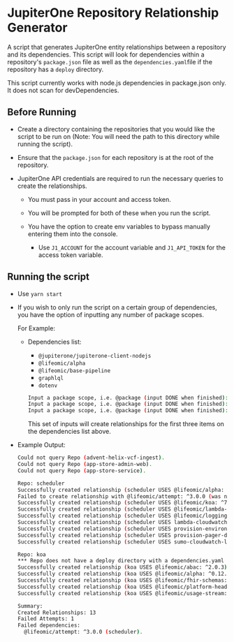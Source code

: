 # JupiterOne Repository Relationship Generator

A script that generates JupiterOne entity relationships between a repository and
its dependencies. This script will look for dependencies within a repository's
`package.json` file as well as the `dependencies.yaml`file if the repository has
a `deploy` directory.

This script currently works with node.js dependencies in package.json only. It
does not scan for devDependencies.

## Before Running

- Create a directory containing the repositories that you would like the script
  to be run on (Note: You will need the path to this directory while running the
  script).

- Ensure that the `package.json` for each repository is at the root of the
  repository.

- JupiterOne API credentials are required to run the necessary queries to create
  the relationships.

  - You must pass in your account and access token.
  - You will be prompted for both of these when you run the script.
  - You have the option to create env variables to bypass manually entering them
    into the console.

    - Use `J1_ACCOUNT` for the account variable and `J1_API_TOKEN` for the
      access token variable.

## Running the script

- Use `yarn start`

- If you wish to only run the script on a certain group of dependencies, you
  have the option of inputting any number of package scopes.

  For Example:

  - Dependencies list:

    - `@jupiterone/jupiterone-client-nodejs`
    - `@lifeomic/alpha`
    - `@lifeomic/base-pipeline`
    - `graphlql`
    - `dotenv`

    ```bash
    Input a package scope, i.e. @package (input DONE when finished): @lifeomic
    Input a package scope, i.e. @package (input DONE when finished): @jupiterone
    Input a package scope, i.e. @package (input DONE when finished): DONE
    ```

    This set of inputs will create relationships for the first three items on
    the dependencies list above.

- Example Output:

  ```bash
  Could not query Repo (advent-helix-vcf-ingest).
  Could not query Repo (app-store-admin-web).
  Could not query Repo (app-store-service).
  
  Repo: scheduler
  Successfully created relationship (scheduler USES @lifeomic/alpha: ^0.14.0).
  Failed to create relationship with @lifeomic/attempt: ^3.0.0 (was not found on the graph). Skipped.
  Successfully created relationship (scheduler USES @lifeomic/koa: ^7.1.1).
  Successfully created relationship (scheduler USES @lifeomic/lambda-runtime-tools: ^3.4.1).
  Successfully created relationship (scheduler USES @lifeomic/logging: ^1.0.5).
  Successfully created relationship (scheduler USES lambda-cloudwatch-slack, deploy).
  Successfully created relationship (scheduler USES provision-environment, deploy).
  Successfully created relationship (scheduler USES provision-pager-duty, deploy).
  Successfully created relationship (scheduler USES sumo-cloudwatch-logs, deploy).
  
  Repo: koa
  *** Repo does not have a deploy directory with a dependencies.yaml ***
  Successfully created relationship (koa USES @lifeomic/abac: ^2.0.3).
  Successfully created relationship (koa USES @lifeomic/alpha: ^0.12.1).
  Successfully created relationship (koa USES @lifeomic/fhir-schemas: ^2.1.1).
  Successfully created relationship (koa USES @lifeomic/platform-headers: ^1.3.0).
  Successfully created relationship (koa USES @lifeomic/usage-stream: ^6.0.0).
  
  Summary:
  Created Relationships: 13
  Failed Attempts: 1
  Failed dependencies:
    @lifeomic/attempt: ^3.0.0 (scheduler).
  ```
